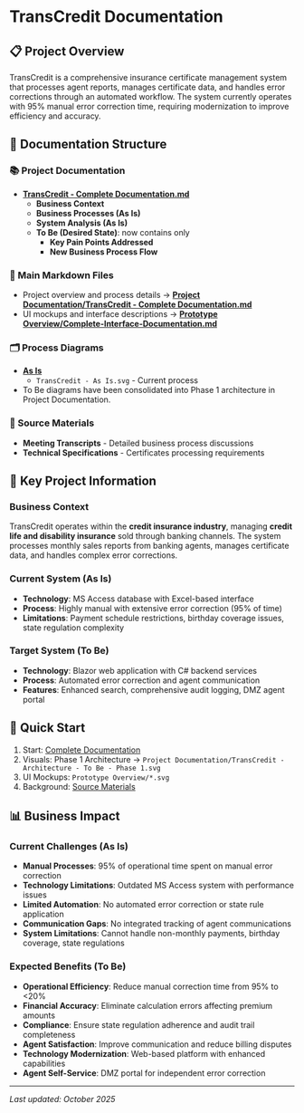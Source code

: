# TransCredit Documentation

## 📋 Project Overview
TransCredit is a comprehensive insurance certificate management system that processes agent reports, manages certificate data, and handles error corrections through an automated workflow. The system currently operates with 95% manual error correction time, requiring modernization to improve efficiency and accuracy.

## 📁 Documentation Structure

### 📚 Project Documentation
- **[TransCredit - Complete Documentation.md](./Project%20Documentation/TransCredit%20-%20Complete%20Documentation.md)**
  - **Business Context**
  - **Business Processes (As Is)**
  - **System Analysis (As Is)**
  - **To Be (Desired State)**: now contains only
    - **Key Pain Points Addressed**
    - **New Business Process Flow**

### 📑 Main Markdown Files
- Project overview and process details → **[Project Documentation/TransCredit - Complete Documentation.md](./Project%20Documentation/TransCredit%20-%20Complete%20Documentation.md)**
- UI mockups and interface descriptions → **[Prototype Overview/Complete-Interface-Documentation.md](./Prototype%20Overview/Complete-Interface-Documentation.md)**

### 🗂️ Process Diagrams
- **[As Is](./Process%20Diagrams/As%20Is/)**
  - `TransCredit - As Is.svg` - Current process
- To Be diagrams have been consolidated into Phase 1 architecture in Project Documentation.

### 📄 Source Materials
- **Meeting Transcripts** - Detailed business process discussions
- **Technical Specifications** - Certificates processing requirements

## 🎯 Key Project Information

### Business Context
TransCredit operates within the **credit insurance industry**, managing **credit life and disability insurance** sold through banking channels. The system processes monthly sales reports from banking agents, manages certificate data, and handles complex error corrections.

### Current System (As Is)
- **Technology**: MS Access database with Excel-based interface
- **Process**: Highly manual with extensive error correction (95% of time)
- **Limitations**: Payment schedule restrictions, birthday coverage issues, state regulation complexity

### Target System (To Be)
- **Technology**: Blazor web application with C# backend services
- **Process**: Automated error correction and agent communication
- **Features**: Enhanced search, comprehensive audit logging, DMZ agent portal

## 🚀 Quick Start
1. Start: [Complete Documentation](./Project%20Documentation/TransCredit%20-%20Complete%20Documentation.md)
2. Visuals: Phase 1 Architecture → `Project Documentation/TransCredit - Architecture - To Be - Phase 1.svg`
3. UI Mockups: `Prototype Overview/*.svg`
4. Background: [Source Materials](./Source%20Materials/)

## 📊 Business Impact

### Current Challenges (As Is)
- **Manual Processes**: 95% of operational time spent on manual error correction
- **Technology Limitations**: Outdated MS Access system with performance issues
- **Limited Automation**: No automated error correction or state rule application
- **Communication Gaps**: No integrated tracking of agent communications
- **System Limitations**: Cannot handle non-monthly payments, birthday coverage, state regulations

### Expected Benefits (To Be)
- **Operational Efficiency**: Reduce manual correction time from 95% to <20%
- **Financial Accuracy**: Eliminate calculation errors affecting premium amounts
- **Compliance**: Ensure state regulation adherence and audit trail completeness
- **Agent Satisfaction**: Improve communication and reduce billing disputes
- **Technology Modernization**: Web-based platform with enhanced capabilities
- **Agent Self-Service**: DMZ portal for independent error correction

---
*Last updated: October 2025*
